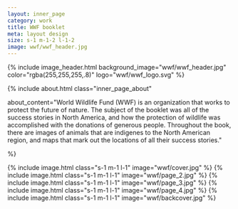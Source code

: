 ```yaml
---
layout: inner_page
category: work
title: WWF booklet
meta: layout design 
size: s-1 m-1-2 l-1-2
image: wwf/wwf_header.jpg
---
```


{% include image_header.html background_image="wwf/wwf_header.jpg" color="rgba(255,255,255,.8)" logo="wwf/wwf_logo.svg" %}

{% include about.html class="inner_page_about"

about_content="World Wildlife Fund (WWF) is an organization that works to protect the future of nature. The subject of the booklet was all of the success stories in North America, and how the protection of wildlife was accomplished with the donations of generous people. Throughout the book, there are images of animals that are indigenes to the North American region, and maps that mark out the locations of all their success stories." 

%}

{% include image.html class="s-1 m-1 l-1" image="wwf/cover.jpg" %}
{% include image.html class="s-1 m-1 l-1" image="wwf/page_2.jpg" %}
{% include image.html class="s-1 m-1 l-1" image="wwf/page_3.jpg" %}
{% include image.html class="s-1 m-1 l-1" image="wwf/page_4.jpg" %}
{% include image.html class="s-1 m-1 l-1" image="wwf/backcover.jpg" %}
